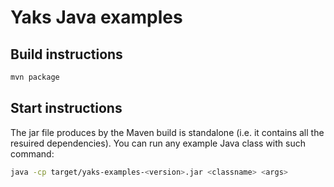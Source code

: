 # Yaks Java examples

## Build instructions

   ```bash
   mvn package
   ```

## Start instructions
   
   The jar file produces by the Maven build is standalone (i.e. it contains all the resuired dependencies).
   You can run any example Java class with such command:

   ```bash
   java -cp target/yaks-examples-<version>.jar <classname> <args>
   ```
